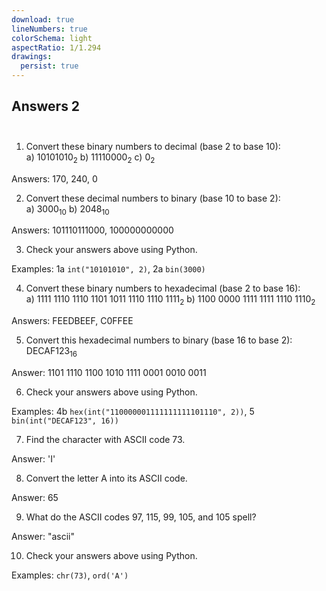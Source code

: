 ```yaml
---
download: true
lineNumbers: true
colorSchema: light
aspectRatio: 1/1.294
drawings:
  persist: true
---
```


## <div text-center>Answers 2</div><br>

1. Convert these binary numbers to decimal (base 2 to base 10):  
a) $10101010_2$ b) $11110000_2$ c) $0_2$

Answers: 170, 240, 0

2. Convert these decimal numbers to binary (base 10 to base 2):  
a) $3000_{10}$ b) $2048_{10}$

Answers: 101110111000, 100000000000

3. Check your answers above using Python.

Examples: 1a <carbon-arrow-right /> `int("10101010", 2)`, 2a <carbon-arrow-right /> `bin(3000)`

4. Convert these binary numbers to hexadecimal (base 2 to base 16):  
a) $1111\ 1110\ 1110\ 1101\ 1011\ 1110\ 1110\ 1111_2$ b) $1100\ 0000\ 1111\ 1111\ 1110\ 1110_2$

Answers: FEEDBEEF, C0FFEE

5. Convert this hexadecimal numbers to binary (base 16 to base 2):  
$\text{DECAF123}_{16}$

Answer: 1101 1110 1100 1010 1111 0001 0010 0011

6. Check your answers above using Python.

Examples: 4b <carbon-arrow-right /> `hex(int("110000001111111111101110", 2))`, 5 <carbon-arrow-right /> `bin(int("DECAF123", 16))`

7. Find the character with ASCII code 73.

Answer: 'I'

8. Convert the letter A into its ASCII code.

Answer: 65

9. What do the ASCII codes 97, 115, 99, 105, and 105 spell?

Answer: "ascii"

10. Check your answers above using Python.

Examples: `chr(73)`, `ord('A')`
